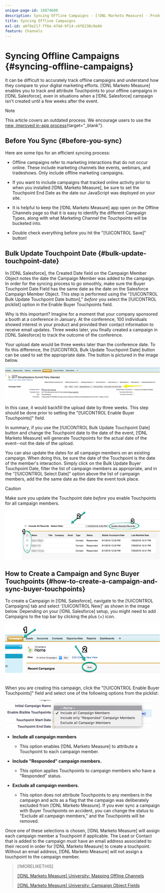 ```yaml
---
unique-page-id: 18874600
description: Syncing Offline Campaigns - [!DNL Marketo Measure] - Product Documentation
title: Syncing Offline Campaigns
exl-id: a6f9e217-ff6e-474d-9f14-c6f6238c9e84
feature: Channels
---
```

# Syncing Offline Campaigns {#syncing-offline-campaigns}

It can be difficult to accurately track offline campaigns and understand how they compare to your digital marketing efforts. [!DNL Marketo Measure] enables you to track and attribute Touchpoints to your offline campaigns in [!DNL Salesforce], even in situations when a [!DNL Salesforce] campaign isn't created until a few weeks after the event.

>[!NOTE]
>
>This article covers an outdated process. We encourage users to use the [new, improved in-app process](/help/channel-tracking-and-setup/offline-channels/custom-campaign-sync.md){target="_blank"}.

## Before You Sync {#before-you-sync}

Here are some tips for an efficient syncing process:

* Offline campaigns refer to marketing interactions that do not occur online. These include marketing channels like events, webinars, and tradeshows. Only include offline marketing campaigns.
* If you want to include campaigns that tracked online activity prior to when you installed [!DNL Marketo Measure], be sure to set the Touchpoint End Date as the date our JavaScript was deployed on your site.
* It is helpful to keep the [!DNL Marketo Measure] app open on the Offline Channels page so that it is easy to identify the different Campaign Types, along with what Marketing Channel the Touchpoints will be bucketed into.

* Double check everything before you hit the "[!UICONTROL Save]" button!

## Bulk Update Touchpoint Date {#bulk-update-touchpoint-date}

In [!DNL Salesforce], the Created Date field on the Campaign Member Object notes the date the Campaign Member was added to the campaign. In order for the syncing process to go smoothly, make sure the Buyer Touchpoint Date Field has the same date as the date on the Salesforce Campaign Member Object. This step is performed using the "[!UICONTROL Bulk Update Touchpoint Date button]," _before_ you select the [!UICONTROL picklist] option in the Enable Buyer Touchpoints field.

Why is this important? Imagine for a moment that your company sponsored a booth at a conference in January. At the conference, 100 individuals showed interest in your product and provided their contact information to receive email updates. Three weeks later, you finally created a campaign in [!DNL Salesforce] to track the outcome of the conference.

Your upload date would be three weeks later than the conference date. To fix this difference, the [!UICONTROL Bulk Update Touchpoint Date] button can be used to set the appropriate date. The button is pictured in the image below.

![](assets/1-3.png)

In this case, it would backfill the upload date by three weeks. This step should be done prior to setting the "[!UICONTROL Enable Buyer Touchpoints]" field.

In summary, if you use the [!UICONTROL Bulk Update Touchpoint Date] button and change the Touchpoint date to the date of the event, [!DNL Marketo Measure] will generate Touchpoints for the actual date of the event--not the date of the upload.

You can also update the dates for all campaign members on an existing campaign. When doing this, be sure the date of the Touchpoint is the date of the member's interaction. Simply click on the Bulk Update Buyer Touchpoint Date, filter the list of campaign members as appropriate, and in the "[!UICONTROL Select Date]" option above the list of campaign members, add the the same date as the date the event took place.

>[!CAUTION]
>
>Make sure you update the Touchpoint date _before_ you enable Touchpoints for all campaign members.

![](assets/2-3.png)

## How to Create a Campaign and Sync Buyer Touchpoints {#how-to-create-a-campaign-and-sync-buyer-touchpoints}

To create a Campaign in [!DNL Salesforce], navigate to the [!UICONTROL Campaigns] tab and select '[!UICONTROL New]' as shown in the image below. Depending on your [!DNL Salesforce] setup, you might need to add Campaigns to the top bar by clicking the plus (+) icon.

![](assets/3-3.png)

When you are creating this campaign, click the "[!UICONTROL Enable Buyer Touchpoints]" field and select one of the following options from the picklist:

![](assets/4-3.png)

* **Include all campaign members**
   * This option enables [!DNL Marketo Measure] to attribute a Touchpoint to each campaign member.

* **Include "Responded" campaign members.**
   * This option applies Touchpoints to campaign members who have a "Responded" status.

* **Exclude all campaign members.**
   * This option does not attribute Touchpoints to any members in the campaign and acts as a flag that the campaign was deliberately excluded from [!DNL Marketo Measure]. If you ever sync a campaign with Buyer Touchpoints on accident, you can change the status to "Exclude all campaign members," and the Touchpoints will be removed.

Once one of these selections is chosen, [!DNL Marketo Measure] will assign each campaign member a Touchpoint if applicable. The Lead or Contact that is added to the campaign _must_ have an email address associated to their record in order for [!DNL Marketo Measure] to create a touchpoint. Without an email address, [!DNL Marketo Measure] will not assign a touchpoint to the campaign member.

>[!MORELIKETHIS]
>
>[[!DNL Marketo Measure] University: Mapping Offline Channels](https://universityonline.marketo.com/courses/bizible-fundamentals-channel-management/#/page/5c630eca34d9f0367662b77f)
>
>[[!DNL Marketo Measure] University: Campaign Object Fields](https://universityonline.marketo.com/courses/bizible-fundamentals-channel-management/#/page/5c63007334d9f0367662b758)
